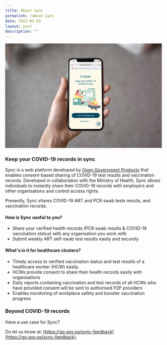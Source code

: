```yaml
---
title: About Sync
permalink: /about-sync
date: 2022-02-03
layout: post
description: ""
---
```

![](/images/iPhoneX_In_Hand_MockupsForFree2.jpg)

### **Keep your COVID-19 records in sync**
Sync is a web platform developed by [Open Government Products](https://www.open.gov.sg/) that enables consent-based sharing of COVID-19 test results and vaccination records. Developed in collaboration with the Ministry of Health, Sync allows individuals to instantly share their COVID-19 records with employers and other organisations and control access rights.

Presently, Sync shares COVID-19 ART and PCR swab tests results, and vaccination records.

#### **How is Sync useful to you?** 
* Share your verified health records (PCR swab results & COVID-19 vaccination status) with any organisation you work with
* Submit weekly ART self-swab test results easily and securely


#### **What's in it for healthcare clusters?** 
* Timely access to verified vaccination status and test results of a healthcare worker (HCW) easily.
* HCWs provide consent to share their health records easily with organisations 
* Daily reports containing vaccination and test records of all HCWs who have provided consent will be sent to authorised P2P providers 
* Enables monitoring of workplace safety and booster vaccination progress



### **Beyond COVID-19 records**
Have a use case for Sync? 

Do let us know at: [https://go.gov.sg/sync-feedback](https://go.gov.sg/sync-feedback).